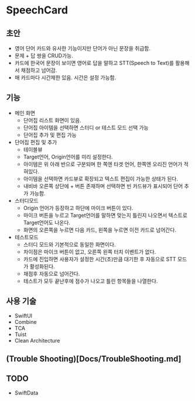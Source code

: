 # SpeechCard

## 초안
- 영어 단어 카드와 유사한 기능이지만 단어가 아닌 문장을 취급함.
- 문제 + 답 쌍을 CRUD가능.
- 카드에 한국어 문장이 보이면 영어로 답을 말하고 STT(Speech to Text)를 활용해서 채점하고 넘어감.
- 매 카드마다 시간제한 있음. 시간은 설정 가능함.

## 기능
- 메인 화면
    - 단어집 리스트 화면이 있음.
    - 단어집 아이템을 선택하면 스터디 or 테스트 모드 선택 가능
    - 단어집 추가 및 편집 가능
- 단어집 편집 및 추가
    - 테이블뷰
    - Target언어, Origin언어를 미리 설정한다.
    - 아이템은 위 아래 반으로 구분되며 한 쪽엔 타겟 언어, 한쪽엔 오리진 언어가 적혀있다.
    - 아이템을 선택하면 카드뷰로 확장되고 텍스트 편집이 가능한 상태가 된다.
    - 내비바 오른쪽 상단에 + 버튼 존재하며 선택하면 빈 카드뷰가 표시되어 단어 추가 가능함.
- 스터디모드
    - Origin 언어가 등장하고 하단에 마이크 버튼이 있다.
    - 마이크 버튼을 누르고 Target언어를 말하면 맞는지 틀린지 나오면서 텍스트로 Target언어도 나온다.
    - 화면의 오른쪽을 누르면 다음 카드, 왼쪽을 누르면 이전 카드로 넘어간다.
- 테스트모드
    - 스터디 모드와 기본적으로 동일한 화면이다.
    - 차이점은 마이크 버튼이 없고, 오른쪽 왼쪽 터치 이벤트가 없다.
    - 카드에 진입하면 사용자가 설정한 시간(초)만큼 대기한 후 자동으로 STT 모드가 활성화된다.
    - 채점후 자동으로 넘어간다.
    - 테스트가 모두 끝난후에 점수가 나오고 틀린 항목들을 나열한다.

## 사용 기술
- SwiftUI
- Combine
- TCA
- Tuist
- Clean Architecture

## (Trouble Shooting)[Docs/TroubleShooting.md]

## TODO
- SwiftData
